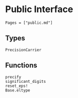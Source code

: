 # Public Interface

```@index
Pages = ["public.md"]
```

## Types
```@docs
PrecisionCarrier
```

## Functions
```@docs
precify
significant_digits
reset_eps!
Base.eltype
```
